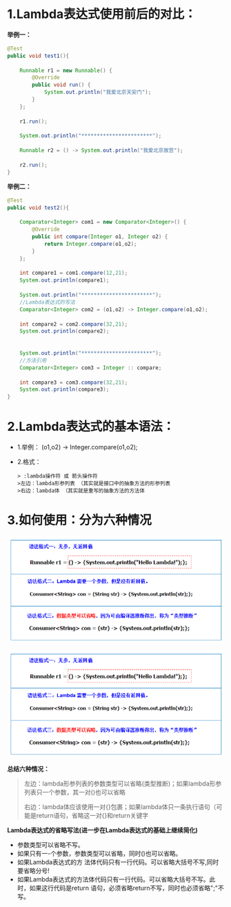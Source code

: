 # 1.Lambda表达式使用前后的对比：
**举例一：**
```java
@Test
public void test1(){

    Runnable r1 = new Runnable() {
        @Override
        public void run() {
            System.out.println("我爱北京天安门");
        }
    };

    r1.run();

    System.out.println("***********************");

    Runnable r2 = () -> System.out.println("我爱北京故宫");

    r2.run();
}
```
**举例二：**
```java
@Test
public void test2(){

    Comparator<Integer> com1 = new Comparator<Integer>() {
        @Override
        public int compare(Integer o1, Integer o2) {
            return Integer.compare(o1,o2);
        }
    };

    int compare1 = com1.compare(12,21);
    System.out.println(compare1);

    System.out.println("***********************");
    //Lambda表达式的写法
    Comparator<Integer> com2 = (o1,o2) -> Integer.compare(o1,o2);

    int compare2 = com2.compare(32,21);
    System.out.println(compare2);


    System.out.println("***********************");
    //方法引用
    Comparator<Integer> com3 = Integer :: compare;

    int compare3 = com3.compare(32,21);
    System.out.println(compare3);
}
```
# 2.Lambda表达式的基本语法：
* 1.举例： (o1,o2) -> Integer.compare(o1,o2);


* 2.格式：


      > :lambda操作符 或 箭头操作符
      >左边：lambda形参列表 （其实就是接口中的抽象方法的形参列表
      >右边：lambda体 （其实就是重写的抽象方法的方法体

# 3.如何使用：分为六种情况

![img1](../Chapter_14/img/ch14-1-1.bmp)

![img2](../Chapter_14/img/ch14-1-2.bmp)


**总结六种情况：**
>左边：lambda形参列表的参数类型可以省略(类型推断)；如果lambda形参列表只一个参数，其一对()也可以省略
>
>右边：lambda体应该使用一对{}包裹；如果lambda体只一条执行语句（可能是return语句，省略这一对{}和return关键字


**Lambda表达式的省略写法(进一步在Lambda表达式的基础上继续简化)**
- 参数类型可以省略不写。
- 如果只有一-个参数，参数类型可以省略，同时()也可以省略。
- 如果Lambda表达式的方 法体代码只有一行代码。可以省略大括号不写,同时要省略分号!
- 如果Lambda表达式的方法体代码只有一行代码。可以省略大括号不写。此时，如果这行代码是return
语句，必须省略return不写，同时也必须省略";"不写。









